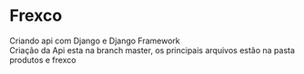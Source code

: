 # Frexco
Criando api com Django e Django Framework <br>
Criação da Api esta na branch master, os principais arquivos estão na pasta produtos e frexco
